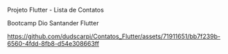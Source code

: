 Projeto Flutter - Lista de Contatos

Bootcamp Dio Santander Flutter



https://github.com/dudscarpi/Contatos_Flutter/assets/71911651/bb7f239b-6560-4fdd-8fb8-d54e308663ff


